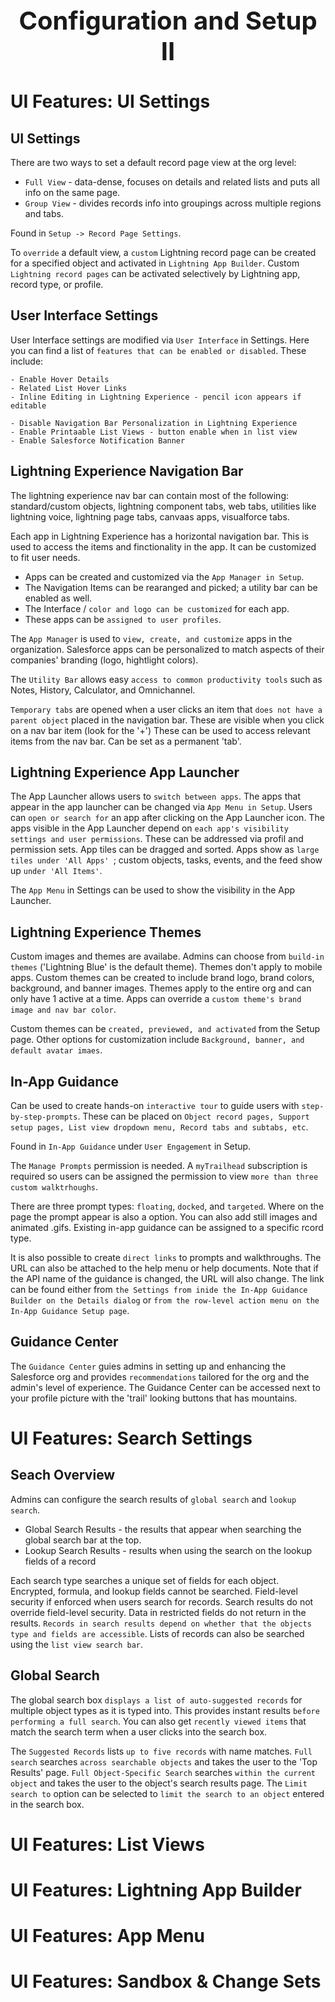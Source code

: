 <h1 style="text-align: center; font-size: 40px">Configuration and Setup II</h1>

# UI Features: UI Settings

## UI Settings
There are two ways to set a default record page view at the org level:
* ```Full View``` - data-dense, focuses on details and related lists and puts all info on the same page.
* ```Group View``` - divides records info into groupings across multiple regions and tabs.

Found in ```Setup -> Record Page Settings```.

To ```override``` a default view, a ```custom``` Lightning record page can be created for a specified object and activated in ```Lightning App Builder```. Custom ```Lightning record pages``` can be activated selectively by Lightning app, record type, or profile.      

## User Interface Settings
User Interface settings are modified via ```User Interface``` in Settings. Here you can find a list of ```features that can be enabled or disabled```. These include:

    - Enable Hover Details
    - Related List Hover Links
    - Inline Editing in Lightning Experience - pencil icon appears if editable
    
    - Disable Navigation Bar Personalization in Lightning Experience
    - Enable Printaable List Views - button enable when in list view
    - Enable Salesforce Notification Banner

## Lightning Experience Navigation Bar
The lightning experience nav bar can contain most of the following: standard/custom objects, lightning component tabs, web tabs, utilities like lightning voice, lightning page tabs, canvaas apps, visualforce tabs.

Each app in Lightning Experience has a horizontal navigation bar. This is used to access the items and finctionality in the app. It can be customized to fit user needs. 

- Apps can be created and customized via the ```App Manager in Setup```.
- The Navigation Items can be rearanged and picked; a utility bar can be enabled as well.
- The Interface / ```color and logo can be customized``` for each app.
- These apps can be ```assigned to user profiles```.

The ```App Manager``` is used to ```view, create, and customize``` apps in the organization. Salesforce apps can be personalized to match aspects of their companies' branding (logo, hightlight colors). 

The ```Utility Bar``` allows easy ```access to common productivity tools``` such as Notes, History, Calculator, and Omnichannel.

```Temporary tabs``` are opened when a user clicks an item that ```does not have a parent object``` placed in the navigation bar. These are visible when you click on a nav bar item (look for the '+') These can be used to access relevant items from the nav bar. Can be set as a permanent 'tab'.

## Lightning Experience App Launcher
The App Launcher allows users to ```switch between apps```. The apps that appear in the app launcher can be changed via ```App Menu in Setup```. Users can ```open or search for``` an app after clicking on the App Launcher icon. The apps visible in the App Launcher depend on ```each app's visibility settings and user permissions```. These can be addressed via profil and permission sets. App tiles can be dragged and sorted. Apps show as ```large tiles under 'All Apps' ```; custom objects, tasks, events, and the feed show up ```under 'All Items'```. 

The ```App Menu``` in Settings can be used to show the visibility in the App Launcher. 

## Lightning Experience Themes
Custom images and themes are availabe. Admins can choose from ```build-in themes``` ('Lightning Blue' is the default theme). Themes don't apply to mobile apps. Custom themes can be created to include brand logo, brand colors, background, and banner images. Themes apply to the entire org and can only have 1 active at a time. Apps can override a ```custom theme's brand image and nav bar color```. 

Custom themes can be ```created, previewed, and activated``` from the Setup page. Other options for customization include ```Background, banner, and default avatar imaes```. 

## In-App Guidance
Can be used to create hands-on ```interactive tour``` to guide users with ```step-by-step-prompts```. These can be placed on ```Object record pages, Support setup pages, List view dropdown menu, Record tabs and subtabs, etc```. 

Found in ```In-App Guidance``` under ```User Engagement``` in Setup.

The ```Manage Prompts``` permission is needed. A ```myTrailhead``` subscription is required so users can be assigned the permission to view ```more than three custom walktrhoughs```.

There are three prompt types: ```floating```, ```docked```, and ```targeted```. Where on the page the prompt appear is also a option. You can also add still images and animated .gifs. Existing in-app guidance can be assigned to a specific rcord type.

It is also possible to create ```direct links``` to prompts and walkthroughs. The URL can also be attached to the help menu or help documents. Note that if the API name of the guidance is changed, the URL will also change. The link can be found either from ```the Settings from inide the In-App Guidance Builder on the Details dialog``` or ```from the row-level action menu on the In-App Guidance Setup page```.

## Guidance Center
The ```Guidance Center``` guies admins in setting up and enhancing the Salesforce org and provides ```recommendations``` tailored for the org and the admin's level of experience. The Guidance Center can be accessed next to your profile picture with the 'trail' looking buttons that has mountains.

# UI Features: Search Settings

## Seach Overview
Admins can configure the search results of ```global search``` and ```lookup search```.

- Global Search Results - the results that appear when searching the global search bar at the top.
- Lookup Search Results - results when using the search on the lookup fields of a record

Each search type searches a unique set of fields for each object. Encrypted, formula, and lookup fields cannot be searched. Field-level security if enforced when users search for records. Search results do not override field-level security. Data in restricted fields do not return in the results. ```Records in search results depend on whether that the objects type and fields are accessible```. Lists of records can also be searched using the ```list view search bar```.

## Global Search
The global search box ```displays a list of auto-suggested records``` for multiple object types as it is typed into. This provides instant results ```before performing a full search```. You can also get ```recently viewed items``` that match the search term when a user clicks into the search box.

The ```Suggested Records``` lists ```up to five records``` with name matches. ```Full search``` searches ```across searchable objects``` and takes the user to the 'Top Results' page. ```Full Object-Specific Search``` searches ```within the current object``` and takes the user to the object's search results page. The ```Limit search to``` option can be selected to ```limit the search to an object``` entered in the search box.





# UI Features: List Views

# UI Features: Lightning App Builder

# UI Features: App Menu

# UI Features: Sandbox & Change Sets



